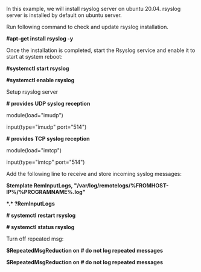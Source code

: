 In this example, we will install rsyslog server on ubuntu 20.04. rsyslog server is installed by default on ubuntu server.

Run following command to check and update rsyslog installation. 

**#apt-get install rsyslog -y**

Once the installation is completed, start the Rsyslog service and enable it to start at system reboot: 

**#systemctl start rsyslog** 

**#systemctl enable rsyslog**

Setup rsyslog server 

**\# provides UDP syslog reception**

module(load="imudp")

input(type="imudp" port="514")

**\# provides TCP syslog reception**

module(load="imtcp")

input(type="imtcp" port="514")

Add the following line to receive and store incoming syslog messages: 

**$template RemInputLogs, "/var/log/remotelogs/%FROMHOST-IP%/%PROGRAMNAME%.log"**

**\*.\* ?RemInputLogs**

**\# systemctl restart rsyslog**

**\# systemctl status rsyslog**

Turn off repeated msg:

**$RepeatedMsgReduction on # do not log repeated messages**

**$RepeatedMsgReduction on # do not log repeated messages**
